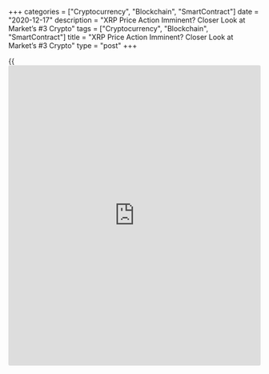 +++
categories = ["Cryptocurrency", "Blockchain", "SmartContract"]
date = "2020-12-17"
description = "XRP Price Action Imminent? Closer Look at Market’s #3 Crypto"
tags = ["Cryptocurrency", "Blockchain", "SmartContract"]
title = "XRP Price Action Imminent? Closer Look at Market’s #3 Crypto"
type = "post"
+++

{{<iframe id="large-banner" src="https://www.bounty.group/#slide=1.0" width="100%" height="600" scrolling="no" style="border: 0px solid rgb(216, 221, 230); border-radius: 3px;">}}

As the second-largest altcoin by market capitalization, XRP is hardly
far from consideration during periods of significant bullish enthusiasm
in the cryptocurrency market. Despite being 85% down from its January
2018 high, recent price spikes have sparked noticeable interest in XRP
as [investor](https://www.fintechee.com/tutorial-for-forex-trading/investor-mode/)s consider viable diversification candidates for their crypto
portfolios.

![XRP Price Action Imminent? Closer Look at Market’s #3 Crypto][1]

Any discussion about XRP often includes criticisms of Ripple, a
[blockchain](https://www.letsplayfx.com/blog/trade-forex-with-bitcoin/) payments firm that originally created the XRP token.
Furthermore, XRP critics argue that Ripple’s ownership of the majority
of the token supply, as well as its penchant for dumping “coins” on the
market, is likely to erode any significant value for XRP holders.

As a firm located in the United States, Ripple is also contending with
the lack of regulatory clarity in the country. The U.S. Securities and
Exchange Commission is yet to state whether the XRP token is a security,
a ruling that could have significant implications for the firm.

In the absence of clear-cut [regulation](https://www.playgroundfx.com/blog/forex-broker-regulation/)s, U.S.-based [investor](https://www.fintechee.com/tutorial-for-forex-trading/investor-mode/)s appear
reluctant to risk significant exposure to XRP. Also, traders who bought
above $1 back in 2018 might be expecting considerable selling pressure
as they attempt to recoup their initial investment, likely keeping
prices lower.

With XRP being the third coin by market capitalization, perhaps the
token is primed for an institutional push as well. In its 2020
shareholder letter, financial risk management firm FRMO Corp singled out
XRP as “one of the more intriguing [crypto]currencies,” adding:

> “If the transaction velocity of XRP were to rise greatly, the number
of currency units would decline greatly, thereby creating a substantial
return even if the coin itself did not experience an increase in market
capitalization. It would, however, experience an increase in value per
unit.”

It’s perhaps important to point out that FRMO’s analysis relies on an
exponential increase in XRP utility, which would cause transaction fee
payments to rise significantly. According to the XRP tokenomics model,
transaction fees, which are in themselves small fractional units of the
token, are burned. On the contrary, this amount is paid to miners and
network validators for mined cryptocurrencies.

In theory, a rising utility for XRP would mean a major increase in the
total amount collected as fees. Since this amount is inevitably
destroyed, XRP’s circulating supply would begin to decline constantly,
thus creating a situation where token demand outstrips available coins.
This significant decline could be accelerated by the XRP community
voting for Ripple to burn all of its XRP token holdings. Earlier in
December, Ripple chief technical officer David Schwartz hinted at such a
possibility, adding that the company would be unable to stop the move.

_Source:[FXPro][2]_

   1. /files/downloads/a/b/f/abf880500bd465ba906bf97f524a0d20_ce360e8138a903403b1c04d05a7e6798.png
   2. /geturl/index/cb3308b1cc59080110d93844715d5d162051ee95/